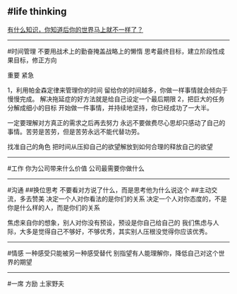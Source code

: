 #life thinking
---
[有什么知识，你知道后你的世界马上就不一样了？](https://www.zhihu.com/question/38632401)

---
#时间管理
不要用战术上的勤奋掩盖战略上的懒惰
思考最终目标，建立阶段性成果目标，修正方向

重要 紧急


1，利用帕金森定律来管理你的时间
留给你的时间越多，你做一样事情就会倾向于慢慢完成。 
解决拖延症的好方法就是给自己设定一个最后期限
2，把巨大的任务分解成细小的目标
开始做一件事情，并持续地坚持，你已经成功了一大半。


一定要理解对方真正的需求之后再去努力
永远不要做费尽心思却只感动了自己的事情。苦劳是苦劳，但是苦劳永远不能代替功劳。

找准自己的角色
把时间从压抑自己的欲望解放到如何合理的释放自己的欲望

---
#工作
你为公司带来什么价值
公司最需要你做什么



---
#沟通
##换位思考
不要看对方说了什么，而是思考他为什么说这个
##主动交流，多去赞美
决定一个人对你看法的是你们的关系 决定一个人对你态度的，不是你是什么样的人，而是你们的关系


焦虑来自你的想象，别人对你没有预设，预设是你自己给自己的
我们焦虑与人际，大多是觉得自己不够好，不够优秀，其实别人压根没觉得你应该优秀。


----
#情感
一种感受只能被另一种感受替代
别指望有人能理解你，降低自己对这个世界的期望

---
#一席
方励
土家野夫


